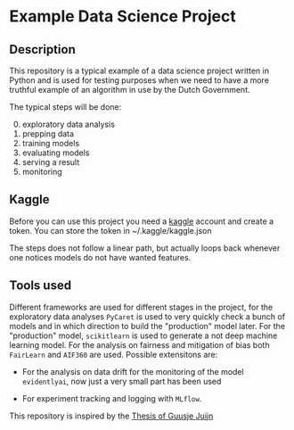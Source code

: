 # Example Data Science Project

## Description

This repository is a typical example of a data science project written in Python and is used for testing purposes when
we need to have a more truthful example of an algorithm in use by the Dutch Government.

The typical steps will be done:

0. exploratory data analysis
1. prepping data
2. training models
3. evaluating models
4. serving a result
5. monitoring

## Kaggle

Before you can use this project you need a [kaggle](https://www.kaggle.com/) account and create a token. You
can store the token in ~/.kaggle/kaggle.json

The steps does not follow a linear path, but actually loops back whenever one notices models do not have wanted
features.

## Tools used

Different frameworks are used for different stages in the project, for the exploratory data analyses `PyCaret` is used to
very quickly check a bunch of models and in which direction to build the "production" model later. For the "production"
model, `scikitlearn` is used to generate a not deep machine learning model. For the analysis on fairness and mitigation
of bias both `FairLearn` and `AIF360` are used. Possible extensitons are:

- For the analysis on data drift for the monitoring of the model `evidentlyai`, now just a very small part has been used

- For experiment tracking and logging with `MLflow`.

This repository is inspired by the
[Thesis of Guusje Juijn](https://studenttheses.uu.nl/bitstream/handle/20.500.12932/43868/Thesis%20Guusje%20Final%20Version.pdf?sequence=1&isAllowed=y)
